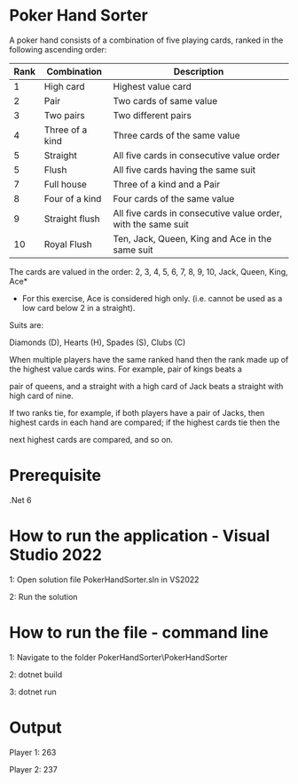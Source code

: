 # Poker Hand Sorter

A poker hand consists of a combination of five playing cards, ranked in the following ascending order:

| Rank | Combination | Description |
| --- | --- | --- |
| 1	| High card	| Highest value card |
|2	|Pair|	Two cards of same value
|3	|Two pairs|	Two different pairs
|4	|Three of a kind|	Three cards of the same value
|5	|Straight|	All five cards in consecutive value order
|5	|Flush|	All five cards having the same suit
|7	|Full house|	Three of a kind and a Pair
|8	|Four of a kind|	Four cards of the same value
|9	|Straight flush|	All five cards in consecutive value order, with the same suit
|10	|Royal Flush|	Ten, Jack, Queen, King and Ace in the same suit

The cards are valued in the order: 2, 3, 4, 5, 6, 7, 8, 9, 10, Jack, Queen, King, Ace*

* For this exercise, Ace is considered high only. (i.e. cannot be used as a low card below 2 in a straight).

Suits are:

Diamonds (D), Hearts (H), Spades (S), Clubs (C)

When multiple players have the same ranked hand then the rank made up of the highest value cards wins. For example, pair of kings beats a

pair of queens, and a straight with a high card of Jack beats a straight with high card of nine.

If two ranks tie, for example, if both players have a pair of Jacks, then highest cards in each hand are compared; if the highest cards tie then the

next highest cards are compared, and so on.

# Prerequisite

.Net 6

# How to run the application - Visual Studio 2022

1: Open solution file PokerHandSorter.sln in VS2022

2: Run the solution

# How to run the file - command line

1: Navigate to the folder PokerHandSorter\PokerHandSorter

2: dotnet build

3: dotnet run

# Output

Player 1: 263

Player 2: 237
